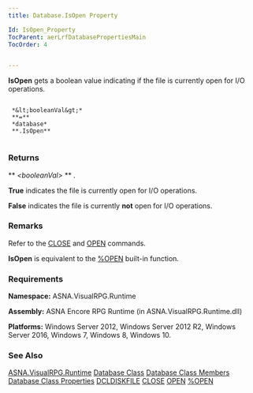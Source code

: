 ```yaml
---
title: Database.IsOpen Property

Id: IsOpen_Property
TocParent: aerLrfDatabasePropertiesMain
TocOrder: 4


---
```


**IsOpen** gets a boolean value indicating if the file is currently open for I/O operations. 

```

 *&lt;booleanVal&gt;* 
 **=** 
 *database* 
 **.IsOpen** 
        
```

### Returns
** *&lt;booleanVal&gt;* ** . 

**True** indicates the file is currently open for I/O operations. 

**False** indicates the file is currently **not** open for I/O operations. 

### Remarks
Refer to the [CLOSE](CLOSE.html) and [OPEN](OPEN.html) commands. 

**IsOpen** is equivalent to the [%OPEN](OPEN_Function.html) built-in function. 

### Requirements
**Namespace:** ASNA.VisualRPG.Runtime 

**Assembly:** ASNA Encore RPG Runtime (in ASNA.VisualRPG.Runtime.dll) 

**Platforms:** Windows Server 2012, Windows Server 2012 R2, Windows Server 2016, Windows 7, Windows 8, Windows 10. 

### See Also
[ASNA.VisualRPG.Runtime](aerLrfRuntimeNamespace.html)
[Database Class](Date_Formats.html)
[Database Class Members](aerLrfDatabasePropertiesMain.html)
[Database Class Properties](aerLrfDatabasePropertiesMain.html)
[DCLDISKFILE](DCLDISKFILE.html)
[CLOSE](CLOSE.html)
[OPEN](OPEN.html)
[%OPEN](OPEN_Function.html) 
